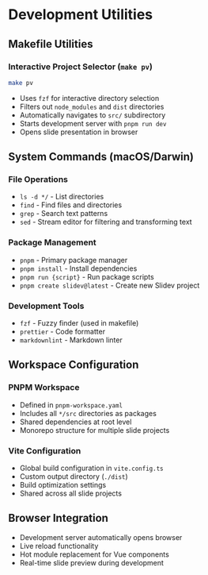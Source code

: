 # Development Utilities

## Makefile Utilities

### Interactive Project Selector (`make pv`)
```bash
make pv
```
- Uses `fzf` for interactive directory selection
- Filters out `node_modules` and `dist` directories
- Automatically navigates to `src/` subdirectory
- Starts development server with `pnpm run dev`
- Opens slide presentation in browser

## System Commands (macOS/Darwin)

### File Operations
- `ls -d */` - List directories
- `find` - Find files and directories
- `grep` - Search text patterns
- `sed` - Stream editor for filtering and transforming text

### Package Management
- `pnpm` - Primary package manager
- `pnpm install` - Install dependencies
- `pnpm run {script}` - Run package scripts
- `pnpm create slidev@latest` - Create new Slidev project

### Development Tools
- `fzf` - Fuzzy finder (used in makefile)
- `prettier` - Code formatter
- `markdownlint` - Markdown linter

## Workspace Configuration

### PNPM Workspace
- Defined in `pnpm-workspace.yaml`
- Includes all `*/src` directories as packages
- Shared dependencies at root level
- Monorepo structure for multiple slide projects

### Vite Configuration
- Global build configuration in `vite.config.ts`
- Custom output directory (`./dist`)
- Build optimization settings
- Shared across all slide projects

## Browser Integration
- Development server automatically opens browser
- Live reload functionality
- Hot module replacement for Vue components
- Real-time slide preview during development